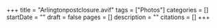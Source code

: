 +++
title = "Arlingtonpostclosure.avif"
tags = ["Photos"]
categories = []
startDate = ""
draft = false
pages = []
description = ""
citations = []
+++
